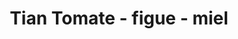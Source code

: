 ---
title: Tian Tomate - figue - miel
draft: false
img: tian-tomate.jpg
layout: recettes
type: plat
categories:
  - Plat chaud
regime:
  - vegetarien
region: Provence
saison:
  - ete
cuisson: Oui
temperature: Chaud
plate: 100
check: Oui
checkAlwaysOk: false
ingredients:
  legumes:
    - title: Figue
      quantite: 5
      unit: Kg
    - title: Aubergine
      quantite: 5
      unit: Kg
    - title: Courgette
      quantite: 5
      unit: Kg
    - title: Tomate
      quantite: 15
      unit: Kg
  lof:
    - title: huile d'olive
      quantite: 1
      unit: litre
  frais:
    - title: Bûche de chèvre
      quantite: 6.5
      unit: Kg
      commentaire: le top c'est cendré
  sucres:
    - title: Miel
      quantite: 600
      unit: grammes
      commentaire: environ
  epices:
    - title: Poivre noir moulu
      quantite: 10
      unit: pincées
    - title: Sel
      quantite: 30
      unit: grammes
materiel:
  - Four
preparation: >-
  

  **Penser à faire une version sans miel et sans chèvre pour vegan**


  * Lavez et taillez les tomates en tranches d'environ 3mm d'épaisseur. 

  * Coupez le fromage de chèvre en tranches de la même épaisseur, puis les figues en tranches plus fines.

  * Allumez le grill du four

  * Montez les tians dans des plats à gratin ou des gastros, en intercalant à chaque fois une rangée de tranches de tomates, de chèvre et de figues.

  * Arrosez les tians d'huile d'olive et d'un peu de miel, salez, poivrez, saupoudrez de thym.

  * Mettez les tians à cuire pendant 10minutes sous le grill du four.
publishDate: 2024-05-28T10:56:00.000Z
---